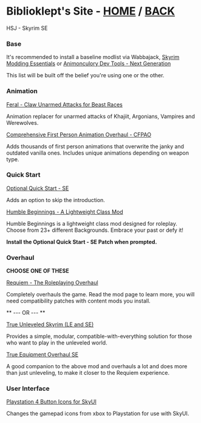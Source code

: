 # Biblioklept's Site - [HOME](https://biblioklept.github.io/) / [BACK](https://biblioklept.github.io/modlists/hsj)
HSJ - Skyrim SE

### Base

It's recommended to install a baseline modlist via Wabbajack, [Skyrim Modding Essentials](https://thephoenixflavour.com/skyrim-se/sme/) or [Animonculory Dev Tools - Next Generation](https://github.com/The-Animonculory/ADT)

This list will be built off the belief you're using one or the other.

### Animation

[Feral - Claw Unarmed Attacks for Beast Races](https://www.nexusmods.com/skyrimspecialedition/mods/34552)

Animation replacer for unarmed attacks of Khajiit, Argonians, Vampires and Werewolves.

[Comprehensive First Person Animation Overhaul - CFPAO](https://www.nexusmods.com/skyrimspecialedition/mods/87169)

Adds thousands of first person animations that overwrite the janky and outdated vanilla ones. Includes unique animations depending on weapon type.

### Quick Start

[Optional Quick Start - SE](https://www.nexusmods.com/skyrimspecialedition/mods/63953)

Adds an option to skip the introduction.

[Humble Beginnings - A Lightweight Class Mod](https://www.nexusmods.com/skyrimspecialedition/mods/83910)

Humble Beginnings is a lightweight class mod designed for roleplay. Choose from 23+ different Backgrounds. Embrace your past or defy it!

**Install the Optional Quick Start - SE Patch when prompted.**

### Overhaul

**CHOOSE ONE OF THESE**

[Requiem - The Roleplaying Overhaul](https://www.nexusmods.com/skyrimspecialedition/mods/60888)

Completely overhauls the game. Read the mod page to learn more, you will need compatibility patches with content mods you install.

** --- OR --- **

[True Unleveled Skyrim (LE and SE)](https://www.nexusmods.com/skyrimspecialedition/mods/18342)

Provides a simple, modular, compatible-with-everything solution for those who want to play in the unleveled world.

[True Equipment Overhaul SE](https://www.nexusmods.com/skyrimspecialedition/mods/18157)

A good companion to the above mod and overhauls a lot and does more than just unleveling, to make it closer to the Requiem experience.

### User Interface

[Playstation 4 Button Icons for SkyUI](https://www.nexusmods.com/skyrimspecialedition/mods/28825)

Changes the gamepad icons from xbox to Playstation for use with SkyUI.
